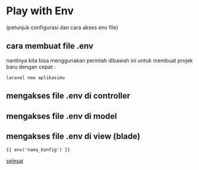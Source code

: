 # Play with Env

(petunjuk configurasi dan cara akses env file)

## cara membuat file .env

nantinya kita bisa menggunakan perintah dibawah ini untuk membuat projek baru dengan cepat :

```
laravel new aplikasimu
```

## mengakses file .env di controller

## mengakses file .env di model

## mengakses file .env di view (blade)

```
{{ env('nama_konfig') }}
```

[selesai](guide.md)
